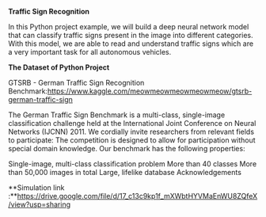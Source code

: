 **Traffic Sign Recognition**


In this Python project example, we will build a deep neural network model that can classify traffic signs present in the image into different categories. With this model, we are able to read and understand traffic signs which are a very important task for all autonomous vehicles.


  
 **The Dataset of Python Project**


GTSRB - German Traffic Sign Recognition Benchmark:https://www.kaggle.com/meowmeowmeowmeowmeow/gtsrb-german-traffic-sign

The German Traffic Sign Benchmark is a multi-class, single-image classification challenge held at the International Joint Conference on Neural Networks (IJCNN) 2011. We cordially invite researchers from relevant fields to participate: The competition is designed to allow for participation without special domain knowledge. Our benchmark has the following properties:

Single-image, multi-class classification problem More than 40 classes More than 50,000 images in total Large, lifelike database Acknowledgements

**Simulation link :**https://drive.google.com/file/d/17_c13c9kp1f_mXWbtHYVMaEnWU8ZQfeX/view?usp=sharing
